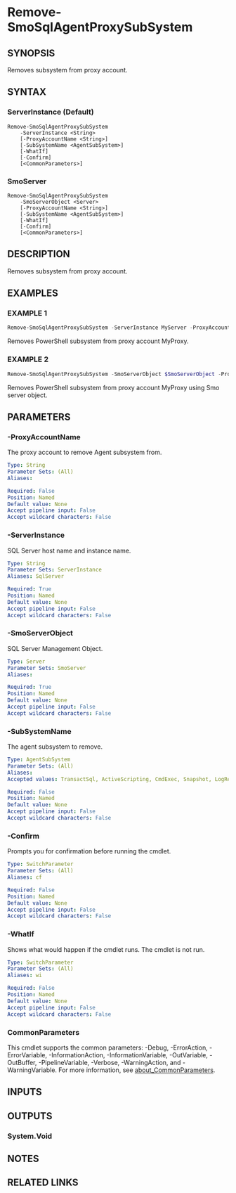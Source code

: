 ﻿---
external help file: SQLServerAgentTools-help.xml
Module Name: SQLServerAgentTools
online version:
schema: 2.0.0
---

# Remove-SmoSqlAgentProxySubSystem

## SYNOPSIS
Removes subsystem from proxy account.

## SYNTAX

### ServerInstance (Default)
```
Remove-SmoSqlAgentProxySubSystem
	-ServerInstance <String>
	[-ProxyAccountName <String>]
	[-SubSystemName <AgentSubSystem>]
	[-WhatIf]
	[-Confirm]
	[<CommonParameters>]
```

### SmoServer
```
Remove-SmoSqlAgentProxySubSystem
	-SmoServerObject <Server>
	[-ProxyAccountName <String>]
	[-SubSystemName <AgentSubSystem>]
	[-WhatIf]
	[-Confirm]
	[<CommonParameters>]
```

## DESCRIPTION
Removes subsystem from proxy account.

## EXAMPLES

### EXAMPLE 1
```powershell
Remove-SmoSqlAgentProxySubSystem -ServerInstance MyServer -ProxyAccountName MyProxy -SubSystemName PowerShell
```

Removes PowerShell subsystem from proxy account MyProxy.

### EXAMPLE 2
```powershell
Remove-SmoSqlAgentProxySubSystem -SmoServerObject $SmoServerObject -ProxyAccountName MyProxy -SubSystemName PowerShell
```

Removes PowerShell subsystem from proxy account MyProxy using Smo server object.

## PARAMETERS

### -ProxyAccountName
The proxy account to remove Agent subsystem from.

```yaml
Type: String
Parameter Sets: (All)
Aliases:

Required: False
Position: Named
Default value: None
Accept pipeline input: False
Accept wildcard characters: False
```

### -ServerInstance
SQL Server host name and instance name.

```yaml
Type: String
Parameter Sets: ServerInstance
Aliases: SqlServer

Required: True
Position: Named
Default value: None
Accept pipeline input: False
Accept wildcard characters: False
```

### -SmoServerObject
SQL Server Management Object.

```yaml
Type: Server
Parameter Sets: SmoServer
Aliases:

Required: True
Position: Named
Default value: None
Accept pipeline input: False
Accept wildcard characters: False
```

### -SubSystemName
The agent subsystem to remove.

```yaml
Type: AgentSubSystem
Parameter Sets: (All)
Aliases:
Accepted values: TransactSql, ActiveScripting, CmdExec, Snapshot, LogReader, Distribution, Merge, QueueReader, AnalysisQuery, AnalysisCommand, Ssis, PowerShell

Required: False
Position: Named
Default value: None
Accept pipeline input: False
Accept wildcard characters: False
```

### -Confirm
Prompts you for confirmation before running the cmdlet.

```yaml
Type: SwitchParameter
Parameter Sets: (All)
Aliases: cf

Required: False
Position: Named
Default value: None
Accept pipeline input: False
Accept wildcard characters: False
```

### -WhatIf
Shows what would happen if the cmdlet runs.
The cmdlet is not run.

```yaml
Type: SwitchParameter
Parameter Sets: (All)
Aliases: wi

Required: False
Position: Named
Default value: None
Accept pipeline input: False
Accept wildcard characters: False
```

### CommonParameters
This cmdlet supports the common parameters: -Debug, -ErrorAction, -ErrorVariable, -InformationAction, -InformationVariable, -OutVariable, -OutBuffer, -PipelineVariable, -Verbose, -WarningAction, and -WarningVariable. For more information, see [about_CommonParameters](http://go.microsoft.com/fwlink/?LinkID=113216).

## INPUTS

## OUTPUTS

### System.Void

## NOTES

## RELATED LINKS

